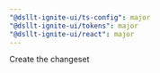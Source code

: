 ```yaml
---
"@dsllt-ignite-ui/ts-config": major
"@dsllt-ignite-ui/tokens": major
"@dsllt-ignite-ui/react": major
---
```


Create the changeset
